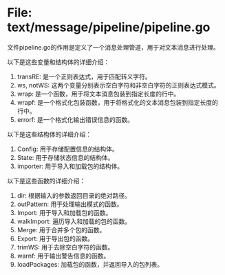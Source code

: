 # File: text/message/pipeline/pipeline.go

文件pipeline.go的作用是定义了一个消息处理管道，用于对文本消息进行处理。

以下是这些变量和结构体的详细介绍：

1. transRE: 是一个正则表达式，用于匹配转义字符。
2. ws, notWS: 这两个变量分别表示空白字符和非空白字符的正则表达式模式。
3. wrap: 是一个函数，用于将文本消息包装到指定长度的行中。
4. wrapf: 是一个格式化包装函数，用于将格式化的文本消息包装到指定长度的行中。
5. errorf: 是一个格式化输出错误信息的函数。

以下是这些结构体的详细介绍：

1. Config: 用于存储配置信息的结构体。
2. State: 用于存储状态信息的结构体。
3. importer: 用于导入和加载包的结构体。

以下是这些函数的详细介绍：

1. dir: 根据输入的参数返回目录的绝对路径。
2. outPattern: 用于处理输出模式的函数。
3. Import: 用于导入和加载包的函数。
4. walkImport: 遍历导入和加载的包的函数。
5. Merge: 用于合并多个包的函数。
6. Export: 用于导出包的函数。
7. trimWS: 用于去除空白字符的函数。
8. warnf: 用于输出警告信息的函数。
9. loadPackages: 加载包的函数，并返回导入的包列表。

